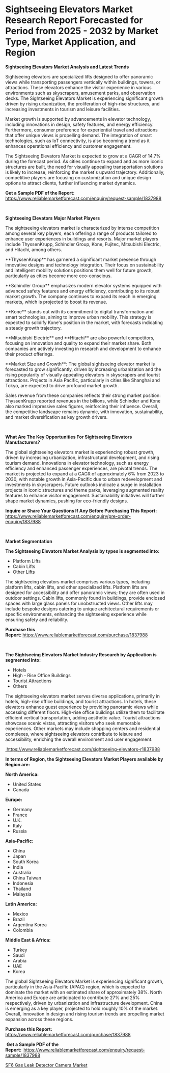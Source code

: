 <p><h1>Sightseeing Elevators Market Research Report Forecasted for Period from 2025 -  2032 by Market Type, Market Application, and Region</h1></p><p><strong>Sightseeing Elevators Market Analysis and Latest Trends</strong></p>
<p><p>Sightseeing elevators are specialized lifts designed to offer panoramic views while transporting passengers vertically within buildings, towers, or attractions. These elevators enhance the visitor experience in various environments such as skyscrapers, amusement parks, and observation decks. The Sightseeing Elevators Market is experiencing significant growth driven by rising urbanization, the proliferation of high-rise structures, and increasing investments in tourism and leisure facilities.</p><p>Market growth is supported by advancements in elevator technology, including innovations in design, safety features, and energy efficiency. Furthermore, consumer preference for experiential travel and attractions that offer unique views is propelling demand. The integration of smart technologies, such as IoT connectivity, is also becoming a trend as it enhances operational efficiency and customer engagement.</p><p>The Sightseeing Elevators Market is expected to grow at a CAGR of 14.7% during the forecast period. As cities continue to expand and as more iconic structures are built, the need for visually appealing transportation solutions is likely to increase, reinforcing the market's upward trajectory. Additionally, competitive players are focusing on customization and unique design options to attract clients, further influencing market dynamics.</p></p>
<p><strong>Get a Sample PDF of the Report:&nbsp;</strong> <a href="https://www.reliablemarketforecast.com/enquiry/request-sample/1837988?utm_campaign=2993&utm_medium=2&utm_source=Github&utm_content=ia&utm_term=12042025&utm_id=sightseeing-elevators">https://www.reliablemarketforecast.com/enquiry/request-sample/1837988</a></p>
<p>&nbsp;</p>
<p><strong>Sightseeing Elevators Major Market Players</strong></p>
<p><p>The sightseeing elevators market is characterized by intense competition among several key players, each offering a range of products tailored to enhance user experiences in buildings and resorts. Major market players include ThyssenKrupp, Schindler Group, Kone, Fujitec, Mitsubishi Electric, and Hitachi, among others.</p><p>**ThyssenKrupp** has garnered a significant market presence through innovative designs and technology integration. Their focus on sustainability and intelligent mobility solutions positions them well for future growth, particularly as cities become more eco-conscious. </p><p>**Schindler Group** emphasizes modern elevator systems equipped with advanced safety features and energy efficiency, contributing to its robust market growth. The company continues to expand its reach in emerging markets, which is projected to boost its revenue.</p><p>**Kone** stands out with its commitment to digital transformation and smart technologies, aiming to improve urban mobility. This strategy is expected to solidify Kone's position in the market, with forecasts indicating a steady growth trajectory.</p><p>**Mitsubishi Electric** and **Hitachi** are also powerful competitors, focusing on innovation and quality to expand their market share. Both companies are actively investing in research and development to enhance their product offerings.</p><p>**Market Size and Growth**: The global sightseeing elevator market is forecasted to grow significantly, driven by increasing urbanization and the rising popularity of visually appealing elevators in skyscrapers and tourist attractions. Projects in Asia Pacific, particularly in cities like Shanghai and Tokyo, are expected to drive profound market growth.</p><p>Sales revenue from these companies reflects their strong market position: ThyssenKrupp reported revenues in the billions, while Schindler and Kone also marked impressive sales figures, reinforcing their influence. Overall, the competitive landscape remains dynamic, with innovation, sustainability, and market diversification as key growth drivers.</p></p>
<p>&nbsp;</p>
<p><strong>What Are The Key Opportunities For Sightseeing Elevators Manufacturers?</strong></p>
<p><p>The global sightseeing elevators market is experiencing robust growth, driven by increasing urbanization, infrastructural development, and rising tourism demand. Innovations in elevator technology, such as energy efficiency and enhanced passenger experiences, are pivotal trends. The market is projected to expand at a CAGR of approximately 6% from 2023 to 2030, with notable growth in Asia-Pacific due to urban redevelopment and investments in skyscrapers. Future outlooks indicate a surge in installation projects in iconic structures and theme parks, leveraging augmented reality features to enhance visitor engagement. Sustainability initiatives will further shape market dynamics, pushing for eco-friendly designs.</p></p>
<p><strong>Inquire or Share Your Questions If Any Before Purchasing This Report:</strong> <a href="https://www.reliablemarketforecast.com/enquiry/pre-order-enquiry/1837988?utm_campaign=2993&utm_medium=2&utm_source=Github&utm_content=ia&utm_term=12042025&utm_id=sightseeing-elevators">https://www.reliablemarketforecast.com/enquiry/pre-order-enquiry/1837988</a></p>
<p>&nbsp;</p>
<p><strong>Market Segmentation</strong></p>
<p><strong>The Sightseeing Elevators Market Analysis by types is segmented into:</strong></p>
<p><ul><li>Platform Lifts</li><li>Cabin Lifts</li><li>Other Lifts</li></ul></p>
<p><p>The sightseeing elevators market comprises various types, including platform lifts, cabin lifts, and other specialized lifts. Platform lifts are designed for accessibility and offer panoramic views; they are often used in outdoor settings. Cabin lifts, commonly found in buildings, provide enclosed spaces with large glass panels for unobstructed views. Other lifts may include bespoke designs catering to unique architectural requirements or specific environments, enhancing the sightseeing experience while ensuring safety and reliability.</p></p>
<p><strong>Purchase this Report:&nbsp;</strong><a href="https://www.reliablemarketforecast.com/purchase/1837988?utm_campaign=2993&utm_medium=2&utm_source=Github&utm_content=ia&utm_term=12042025&utm_id=sightseeing-elevators">https://www.reliablemarketforecast.com/purchase/1837988</a></p>
<p>&nbsp;</p>
<p><strong>The Sightseeing Elevators Market Industry Research by Application is segmented into:</strong></p>
<p><ul><li>Hotels</li><li>High - Rise Office Buildings</li><li>Tourist Attractions</li><li>Others</li></ul></p>
<p><p>The sightseeing elevators market serves diverse applications, primarily in hotels, high-rise office buildings, and tourist attractions. In hotels, these elevators enhance guest experience by providing panoramic views while accessing different floors. High-rise office buildings utilize them to facilitate efficient vertical transportation, adding aesthetic value. Tourist attractions showcase scenic vistas, attracting visitors who seek memorable experiences. Other markets may include shopping centers and residential complexes, where sightseeing elevators contribute to leisure and accessibility, enriching the overall environment and user engagement.</p></p>
<p><a href="https://www.reliablemarketforecast.com/sightseeing-elevators-r1837988?utm_campaign=2993&utm_medium=2&utm_source=Github&utm_content=ia&utm_term=12042025&utm_id=sightseeing-elevators">&nbsp;https://www.reliablemarketforecast.com/sightseeing-elevators-r1837988</a></p>
<p><strong>In terms of Region, the Sightseeing Elevators Market Players available by Region are:</strong></p>
<p>
    <p> <strong> North America: </strong>
        <ul>
            <li>United States</li>
            <li>Canada</li>
        </ul>
        </p> 
    <p> <strong> Europe: </strong>
        <ul>
            <li>Germany</li>
            <li>France</li>
            <li>U.K.</li>
            <li>Italy</li>
            <li>Russia</li>
        </ul>
        </p> 
    <p> <strong> Asia-Pacific: </strong>
        <ul>
            <li>China</li>
            <li>Japan</li>
            <li>South Korea</li>
            <li>India</li>
            <li>Australia</li>
            <li>China Taiwan</li>
            <li>Indonesia</li>
            <li>Thailand</li>
            <li>Malaysia</li>
        </ul>
        </p> 
    <p> <strong> Latin America: </strong>
        <ul>
            <li>Mexico</li>
            <li>Brazil</li>
            <li>Argentina Korea</li>
            <li>Colombia</li>
        </ul>
        </p> 
    <p> <strong> Middle East & Africa: </strong>
        <ul>
            <li>Turkey</li>
            <li>Saudi</li>
            <li>Arabia</li>
            <li>UAE</li>
            <li>Korea</li>
        </ul>
    </p>
    </p>
<p><p>The global Sightseeing Elevators Market is experiencing significant growth, particularly in the Asia-Pacific (APAC) region, which is expected to dominate the market with an estimated share of approximately 38%. North America and Europe are anticipated to contribute 27% and 25% respectively, driven by urbanization and infrastructure development. China is emerging as a key player, projected to hold roughly 10% of the market. Overall, innovation in design and rising tourism trends are propelling market expansion across these regions.</p></p>
<p><strong>Purchase this Report: </strong><a href="https://www.reliablemarketforecast.com/purchase/1837988?utm_campaign=2993&utm_medium=2&utm_source=Github&utm_content=ia&utm_term=12042025&utm_id=sightseeing-elevators">https://www.reliablemarketforecast.com/purchase/1837988</a></p>
<p>&nbsp;<strong>Get a Sample PDF of the Report:&nbsp;&nbsp;</strong><a href="https://www.reliablemarketforecast.com/enquiry/request-sample/1837988?utm_campaign=2993&utm_medium=2&utm_source=Github&utm_content=ia&utm_term=12042025&utm_id=sightseeing-elevators">https://www.reliablemarketforecast.com/enquiry/request-sample/1837988</a></p>
<p><strong></strong></p>
<p><p><a href="https://github.com/shimweummul/Market-Research-Report-List-1/blob/main/sf6-gas-leak-detector-camera-market.md?utm_campaign=2993&utm_medium=2&utm_source=Github&utm_content=ia&utm_term=12042025&utm_id=sightseeing-elevators">SF6 Gas Leak Detector Camera Market</a></p></p>